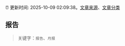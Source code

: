 :alarm_clock: 更新时间: 2025-10-09 02:09:38。[文章来源](/README.md)、[文章分类](/TAGS.md)

## 报告


> 关键字：`报告`、`月报`



